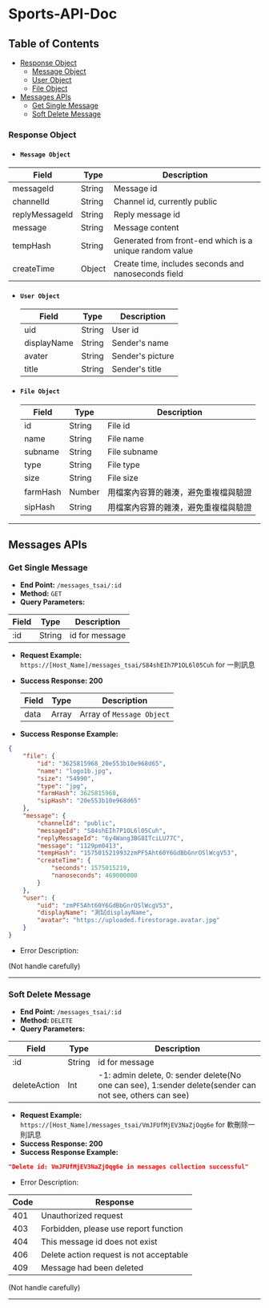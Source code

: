 # Sports-API-Doc

## Table of Contents

- [Response Object](#Response-Object)
  - [Message Object](#Message-Object)
  - [User Object](#User-Object)
  - [File Object](#File-Object)
- [Messages APIs](#Adoption-APIs)
  - [Get Single Message](#Get-Single-Message)
  - [Soft Delete Message](#Soft-Delete-Message)

### Response Object

- #### `Message Object`

| Field          | Type   | Description                                             |
| -------------- | ------ | ------------------------------------------------------- |
| messageId      | String | Message id                                              |
| channelId      | String | Channel id, currently public                            |
| replyMessageId | String | Reply message id                                        |
| message        | String | Message content                                         |
| tempHash       | String | Generated from front-end which is a unique random value |
| createTime     | Object | Create time, includes seconds and nanoseconds field     |

- #### `User Object`

  | Field       | Type   | Description      |
  | ----------- | ------ | ---------------- |
  | uid         | String | User id          |
  | displayName | String | Sender's name    |
  | avater      | String | Sender's picture |
  | title       | String | Sender's title   |

- #### `File Object`
  | Field    | Type   | Description                          |
  | -------- | ------ | ------------------------------------ |
  | id       | String | File id                              |
  | name     | String | File name                            |
  | subname  | String | File subname                         |
  | type     | String | File type                            |
  | size     | String | File size                            |
  | farmHash | Number | 用檔案內容算的雜湊，避免重複檔與驗證 |
  | sipHash  | String | 用檔案內容算的雜湊，避免重複檔與驗證 |

---

## Messages APIs

### Get Single Message

- **End Point:** `/messages_tsai/:id`
- **Method:** `GET`
- **Query Parameters:**

| Field | Type   | Description    |
| ----- | ------ | -------------- |
| :id   | String | id for message |

- **Request Example:**
  `https://[Host_Name]/messages_tsai/S84shEIh7P1OL6l05Cuh` for 一則訊息<br>
- **Success Response: 200**

  | Field | Type  | Description               |
  | ----- | ----- | ------------------------- |
  | data  | Array | Array of `Message Object` |

- **Success Response Example:**

```JSON
{
    "file": {
        "id": "3625815968_20e553b10e968d65",
        "name": "logo1b.jpg",
        "size": "54990",
        "type": "jpg",
        "farmHash": 3625815968,
        "sipHash": "20e553b10e968d65"
    },
    "message": {
        "channelId": "public",
        "messageId": "S84shEIh7P1OL6l05Cuh",
        "replyMessageId": "6y4Wang3BG8ITciLU77C",
        "message": "1129pm0413",
        "tempHash": "1575015219932zmPF5Aht60Y6GdBbGnrOSlWcgV53",
        "createTime": {
            "seconds": 1575015219,
            "nanoseconds": 469000000
        }
    },
    "user": {
        "uid": "zmPF5Aht60Y6GdBbGnrOSlWcgV53",
        "displayName": "測試displayName",
        "avatar": "https://uploaded.firestorage.avatar.jpg"
    }
}
```

- Error Description:

(Not handle carefully)

---

### Soft Delete Message

- **End Point:** `/messages_tsai/:id`
- **Method:** `DELETE`
- **Query Parameters:**

| Field        | Type   | Description                                                                                             |
| ------------ | ------ | ------------------------------------------------------------------------------------------------------- |
| :id          | String | id for message                                                                                          |
| deleteAction | Int    | -1: admin delete, 0: sender delete(No one can see), 1:sender delete(sender can not see, others can see) |

- **Request Example:**
  `https://[Host_Name]/messages_tsai/VmJFUfMjEV3NaZjOqg6e` for 軟刪除一則訊息<br>
- **Success Response: 200**
- **Success Response Example:**

```JSON
"Delete id: VmJFUfMjEV3NaZjOqg6e in messages collection successful"
```

- Error Description:

| Code | Response                                |
| ---- | --------------------------------------- |
| 401  | Unauthorized request                    |
| 403  | Forbidden, please use report function   |
| 404  | This message id does not exist          |
| 406  | Delete action request is not acceptable |
| 409  | Message had been deleted                |

(Not handle carefully)

---
